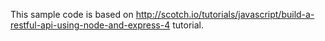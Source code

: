 This sample code is based on http://scotch.io/tutorials/javascript/build-a-restful-api-using-node-and-express-4 tutorial.

